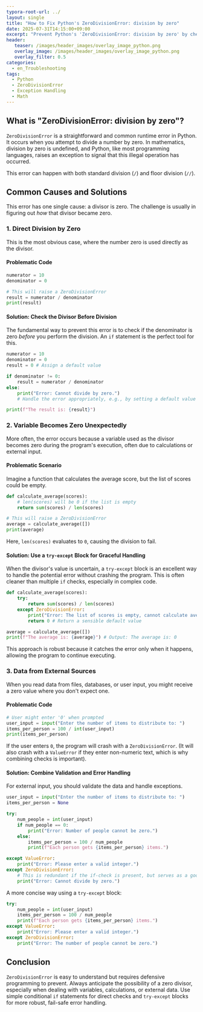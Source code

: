 ```yaml
---
typora-root-url: ../
layout: single
title: "How to Fix Python's ZeroDivisionError: division by zero"
date: 2025-07-31T14:15:00+09:00
excerpt: "Prevent Python's 'ZeroDivisionError: division by zero' by checking if the divisor is zero before performing a division. Learn to use conditional statements and try-except blocks for robust error handling."
header:
   teaser: /images/header_images/overlay_image_python.png
   overlay_image: /images/header_images/overlay_image_python.png
   overlay_filter: 0.5
categories:
  - en_Troubleshooting
tags:
  - Python
  - ZeroDivisionError
  - Exception Handling
  - Math
---
```


## What is "ZeroDivisionError: division by zero"?

`ZeroDivisionError` is a straightforward and common runtime error in Python. It occurs when you attempt to divide a number by zero. In mathematics, division by zero is undefined, and Python, like most programming languages, raises an exception to signal that this illegal operation has occurred.

This error can happen with both standard division (`/`) and floor division (`//`).

## Common Causes and Solutions

This error has one single cause: a divisor is zero. The challenge is usually in figuring out *how* that divisor became zero.

### 1. Direct Division by Zero

This is the most obvious case, where the number zero is used directly as the divisor.

#### Problematic Code

```python
numerator = 10
denominator = 0

# This will raise a ZeroDivisionError
result = numerator / denominator
print(result)
```

#### Solution: Check the Divisor Before Division

The fundamental way to prevent this error is to check if the denominator is zero *before* you perform the division. An `if` statement is the perfect tool for this.

```python
numerator = 10
denominator = 0
result = 0 # Assign a default value

if denominator != 0:
    result = numerator / denominator
else:
    print("Error: Cannot divide by zero.")
    # Handle the error appropriately, e.g., by setting a default value or skipping the calculation.

print(f"The result is: {result}")
```

### 2. Variable Becomes Zero Unexpectedly

More often, the error occurs because a variable used as the divisor becomes zero during the program's execution, often due to calculations or external input.

#### Problematic Scenario

Imagine a function that calculates the average score, but the list of scores could be empty.

```python
def calculate_average(scores):
    # len(scores) will be 0 if the list is empty
    return sum(scores) / len(scores)

# This will raise a ZeroDivisionError
average = calculate_average([])
print(average)
```

Here, `len(scores)` evaluates to `0`, causing the division to fail.

#### Solution: Use a `try-except` Block for Graceful Handling

When the divisor's value is uncertain, a `try-except` block is an excellent way to handle the potential error without crashing the program. This is often cleaner than multiple `if` checks, especially in complex code.

```python
def calculate_average(scores):
    try:
        return sum(scores) / len(scores)
    except ZeroDivisionError:
        print("Error: The list of scores is empty, cannot calculate average.")
        return 0 # Return a sensible default value

average = calculate_average([])
print(f"The average is: {average}") # Output: The average is: 0
```

This approach is robust because it catches the error only when it happens, allowing the program to continue executing.

### 3. Data from External Sources

When you read data from files, databases, or user input, you might receive a zero value where you don't expect one.

#### Problematic Code

```python
# User might enter '0' when prompted
user_input = input("Enter the number of items to distribute to: ")
items_per_person = 100 / int(user_input)
print(items_per_person)
```

If the user enters `0`, the program will crash with a `ZeroDivisionError`. (It will also crash with a `ValueError` if they enter non-numeric text, which is why combining checks is important).

#### Solution: Combine Validation and Error Handling

For external input, you should validate the data and handle exceptions.

```python
user_input = input("Enter the number of items to distribute to: ")
items_per_person = None

try:
    num_people = int(user_input)
    if num_people == 0:
        print("Error: Number of people cannot be zero.")
    else:
        items_per_person = 100 / num_people
        print(f"Each person gets {items_per_person} items.")

except ValueError:
    print("Error: Please enter a valid integer.")
except ZeroDivisionError: 
    # This is redundant if the if-check is present, but serves as a good backup.
    print("Error: Cannot divide by zero.")

```
A more concise way using a `try-except` block:
```python
try:
    num_people = int(user_input)
    items_per_person = 100 / num_people
    print(f"Each person gets {items_per_person} items.")
except ValueError:
    print("Error: Please enter a valid integer.")
except ZeroDivisionError:
    print("Error: The number of people cannot be zero.")
```

## Conclusion

`ZeroDivisionError` is easy to understand but requires defensive programming to prevent. Always anticipate the possibility of a zero divisor, especially when dealing with variables, calculations, or external data. Use simple conditional `if` statements for direct checks and `try-except` blocks for more robust, fail-safe error handling.
